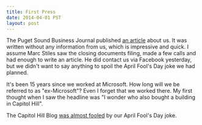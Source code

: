 ```yaml
---
title: First Press
date: 2014-04-01 PST
layout: post
---
```


The Puget Sound Business Journal published [an article](http://www.bizjournals.com/seattle/blog/techflash/2014/04/why-did-two-ex-microsofties-pay-6-15m-for-this-old.html) about us. It was written without any information from us, which is impressive and quick. I assume Marc Stiles saw the closing documents filing, made a few calls and had enough to write an article. He did contact us via Facebook yesterday, but we didn't want to say anything to spoil the April Fool's Day joke we had planned.

It's been 15 years since we worked at Microsoft. How long will we be referred to as "ex-Microsoft"? Even I forget that we worked there. My first thought when I saw the headline was "I wonder who also bought a building in Capitol Hill".

The Capitol Hill Blog [was almost fooled](http://www.capitolhillseattle.com/2014/04/april-fooling-costco-coffee-signs-go-up-at-broadwayunion/) by our April Fool's Day joke.
